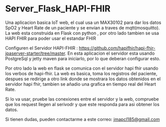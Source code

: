 # Server_Flask_HAPI-FHIR

Una aplicacion basica IoT web, el cual usa un MAX30102 para dar los datos SpO2 y Heart Rate de un paciente y se envian a traves de mqtt(mosquitto). La web esta construida en Flask con python , por otro lado tambien se usa HAPI FHIR para poder usar el estandar FHIR

Configuren el Servidor HAPI-FHIR : https://github.com/hapifhir/hapi-fhir-jpaserver-starter/tree/master. En esta aplicacion el servidor esta usando PostgreSql y jetty maven para iniciarlo, por lo que deberan configurar esto.

Por otro lado la web en flask se comunica con el servidor hapi fhir usando los verbos de hapi-fhir. La web es basica, toma los registros del paciente, despues se redirige a otro link donde se mostrara los datos obtenidos en el servidor hapi fhir, tambien se añadio una grafica en tiempo real del Heart Rate.

Si lo va usar, pruebe las conexiones entre el servidor y la web, compruebe que los request llegen al serivodr y que este responda para asi obtener los datos.

Si tienen dudas, pueden contactarme a este correo: jmapcl185@gmail.com


